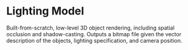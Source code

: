 # Lighting Model

Built-from-scratch, low-level 3D object rendering, including spatial occlusion and shadow-casting. Outputs a bitmap file given the vector description of the objects, lighting specification, and camera position.
